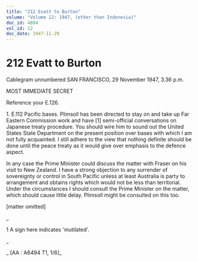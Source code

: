 ```yaml
---
title: "212 Evatt to Burton"
volume: "Volume 12: 1947, (other than Indonesia)"
doc_id: 4894
vol_id: 12
doc_date: 1947-11-29
---
```


# 212 Evatt to Burton

Cablegram unnumbered SAN FRANCISCO, 29 November 1947, 3.36 p.m.

MOST IMMEDIATE SECRET

Reference your E.126.

1\. E.112 Pacific bases. Plimsoll has been directed to stay on and take up Far Eastern Commission work and have [1] semi-official conversations on Japanese treaty procedure. You should wire him to sound out the United States State Department on the present position over bases with which I am not fully acquainted. I still adhere to the view that nothing definite should be done until the peace treaty as it would give over emphasis to the defence aspect.

In any case the Prime Minister could discuss the matter with Fraser on his visit to New Zealand. I have a strong objection to any surrender of sovereignty or control in South Pacific unless at least Australia is party to arrangement and obtains rights which would not be less than territorial. Under the circumstances I should consult the Prime Minister on the matter, which should cause little delay. Plimsoll might be consulted on this too.

[matter omitted]

_

1 A sign here indicates 'mutilated'.

_

_ [AA : A6494 T1, 1/6]_
